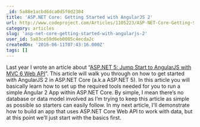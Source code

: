 ```yaml
---
_id: 5a88e1acbd6dca0d5f0d2304
title: 'ASP.NET Core: Getting Started with AngularJS 2'
url: http://www.codeproject.com/Articles/1105223/ASP-NET-Core-Getting-Started-with-AngularJS
category: articles
slug: 'asp-net-core-getting-started-with-angularjs-2'
user_id: 5a83ce59d6eb0005c4ecda2c
createdOn: '2016-06-11T07:43:16.000Z'
tags: []
---
```


Last year I wrote an article about “<a href="http://proudmonkey.azurewebsites.net/asp-net-5-jump-start-to-angularjs-with-mvc-6-web-api/">ASP.NET 5: Jump Start to AngularJS with MVC 6 Web API</a>”. This article will walk you through on how to get started with AngularJS 2 in ASP.NET Core (a.k.a ASP.NET 5). In this article you will basically learn how to set up the required tools needed for you to run a simple Angular 2 App within ASP.NET Core. By simple, I mean there’s no database or data model involved as I’m trying to keep this article as simple as possible so starters can easily follow. In my next article, I'll demonstrate how to build an app that uses ASP.NET Core Web API to work with data, but at this point we’ll just start with the basics first.
